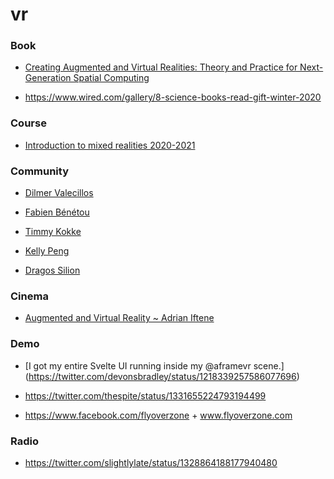 vr
==

### Book

-   [Creating Augmented and Virtual Realities: Theory and Practice for Next-Generation Spatial Computing](https://www.amazon.com/gp/product/1492044199)

<!-- -->

-   https://www.wired.com/gallery/8-science-books-read-gift-winter-2020

### Course

-   [Introduction to mixed realities 2020-2021](https://profs.info.uaic.ro/~adiftene/Scoala/2021/IMR)

### Community

-   [Dilmer Valecillos](https://twitter.com/Dilmerv)

<!-- -->

-   [Fabien Bénétou](https://twitter.com/utopiah)

<!-- -->

-   [Timmy Kokke](https://www.linkedin.com/in/timmykokke)

<!-- -->

-   [Kelly Peng](https://www.kellypeng.com/blog/resources)

<!-- -->

-   [Dragos Silion](https://twitter.com/silidragos)

### Cinema

-   [Augmented and Virtual Reality ~ Adrian Iftene](https://www.youtube.com/playlist?list=PLddW60TN_y-WsMfQoEcz-O-6QdZJ8wZ3y)

### Demo

-   \[I got my entire Svelte UI running inside my @aframevr scene.\](https://twitter.com/devonsbradley/status/1218339257586077696)

<!-- -->

-   https://twitter.com/thespite/status/1331655224793194499

<!-- -->

-   https://www.facebook.com/flyoverzone + www.flyoverzone.com

### Radio

-   https://twitter.com/slightlylate/status/1328864188177940480
